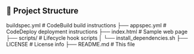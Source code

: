 ## 📁 Project Structure

 buildspec.yml # CodeBuild build instructions
├── appspec.yml # CodeDeploy deployment instructions
├── index.html # Sample web page
├── scripts/ # Lifecycle hook scripts
│ └── install_dependencies.sh
├── LICENSE # License info
├── README.md # This file
